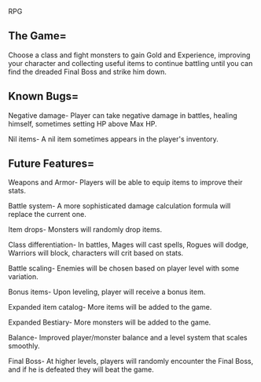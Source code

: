 RPG


The Game=
---------

Choose a class and fight monsters to gain Gold and Experience,
improving your character and collecting useful items to
continue battling until you can find the dreaded Final Boss
and strike him down. 

Known Bugs=
-----------

Negative damage- Player can take negative damage in battles,
healing himself, sometimes setting HP above Max HP.

Nil items- A nil item sometimes appears in the player's inventory.

Future Features=
----------------

Weapons and Armor- Players will be able to equip items to improve
their stats.

Battle system- A more sophisticated damage calculation formula
will replace the current one.

Item drops- Monsters will randomly drop items.

Class differentiation- In battles, Mages will cast spells, Rogues
will dodge, Warriors will block, characters will crit based on stats.

Battle scaling- Enemies will be chosen based on player level
with some variation.

Bonus items- Upon leveling, player will receive a bonus item.

Expanded item catalog- More items will be added to the game.

Expanded Bestiary- More monsters will be added to the game.

Balance- Improved player/monster balance and a level system
that scales smoothly.

Final Boss- At higher levels, players will randomly encounter
the Final Boss, and if he is defeated they will beat
the game.